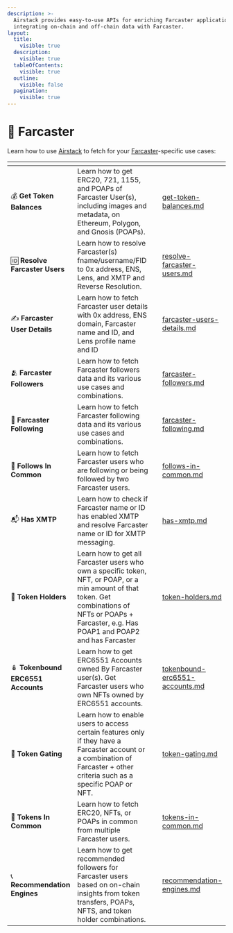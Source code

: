 ```yaml
---
description: >-
  Airstack provides easy-to-use APIs for enriching Farcaster applications and
  integrating on-chain and off-chain data with Farcaster.
layout:
  title:
    visible: true
  description:
    visible: true
  tableOfContents:
    visible: true
  outline:
    visible: false
  pagination:
    visible: true
---
```


# 💜 Farcaster

Learn how to use [Airstack](https://airstack.xyz) to fetch for your [Farcaster](https://farcaster.xyz)-specific use cases:

<table data-view="cards"><thead><tr><th></th><th></th><th></th><th data-hidden data-card-target data-type="content-ref"></th></tr></thead><tbody><tr><td><span data-gb-custom-inline data-tag="emoji" data-code="1f4b0">💰</span> <strong>Get Token Balances</strong></td><td>Learn how to get ERC20, 721, 1155, and POAPs of Farcaster User(s), including images and metadata, on Ethereum, Polygon, and Gnosis (POAPs).</td><td></td><td><a href="get-token-balances.md">get-token-balances.md</a></td></tr><tr><td><span data-gb-custom-inline data-tag="emoji" data-code="1f194">🆔</span> <strong>Resolve Farcaster Users</strong></td><td>Learn how to resolve Farcaster(s) fname/username/FID to 0x address, ENS, Lens, and XMTP and Reverse Resolution.</td><td></td><td><a href="resolve-farcaster-users.md">resolve-farcaster-users.md</a></td></tr><tr><td><span data-gb-custom-inline data-tag="emoji" data-code="270d">✍</span> <strong>Farcaster User Details</strong></td><td>Learn how to fetch Farcaster user details with 0x address, ENS domain, Farcaster name and ID, and Lens profile name and ID</td><td></td><td><a href="farcaster-users-details.md">farcaster-users-details.md</a></td></tr><tr><td><span data-gb-custom-inline data-tag="emoji" data-code="1fac2">🫂</span> <strong>Farcaster Followers</strong></td><td>Learn how to fetch Farcaster followers data and its various use cases and combinations.</td><td></td><td><a href="farcaster-followers.md">farcaster-followers.md</a></td></tr><tr><td><span data-gb-custom-inline data-tag="emoji" data-code="1f490">💐</span> <strong>Farcaster Following</strong></td><td>Learn how to fetch Farcaster following data and its various use cases and combinations.</td><td></td><td><a href="farcaster-following.md">farcaster-following.md</a></td></tr><tr><td><span data-gb-custom-inline data-tag="emoji" data-code="1f46d">👭</span> <strong>Follows In Common</strong></td><td>Learn how to fetch Farcaster users who are following or being followed by two Farcaster users.</td><td></td><td><a href="follows-in-common.md">follows-in-common.md</a></td></tr><tr><td><span data-gb-custom-inline data-tag="emoji" data-code="1f4ec">📬</span> <strong>Has XMTP</strong></td><td>Learn how to check if Farcaster name or ID has enabled XMTP and resolve Farcaster name or ID for XMTP messaging.</td><td></td><td><a href="has-xmtp.md">has-xmtp.md</a></td></tr><tr><td><span data-gb-custom-inline data-tag="emoji" data-code="1f3c5">🏅</span> <strong>Token Holders</strong></td><td>Learn how to get all Farcaster users who own a specific token, NFT, or POAP, or a min amount of that token. Get combinations of NFTs or POAPs + Farcaster, e.g. Has POAP1 and POAP2 and has Farcaster</td><td></td><td><a href="token-holders.md">token-holders.md</a></td></tr><tr><td><span data-gb-custom-inline data-tag="emoji" data-code="1fa86">🪆</span> <strong>Tokenbound ERC6551 Accounts</strong></td><td>Learn how to get ERC6551 Accounts owned By Farcaster user(s). Get Farcaster users who own NFTs owned by ERC6551 accounts.</td><td></td><td><a href="tokenbound-erc6551-accounts.md">tokenbound-erc6551-accounts.md</a></td></tr><tr><td><span data-gb-custom-inline data-tag="emoji" data-code="1f6aa">🚪</span> <strong>Token Gating</strong></td><td>Learn how to enable users to access certain features only if they have a Farcaster account or a combination of Farcaster + other criteria such as a specific POAP or NFT.</td><td></td><td><a href="token-gating.md">token-gating.md</a></td></tr><tr><td><span data-gb-custom-inline data-tag="emoji" data-code="1f91d">🤝</span> <strong>Tokens In Common</strong></td><td>Learn how to fetch ERC20, NFTs, or POAPs in common from multiple Farcaster users.</td><td></td><td><a href="tokens-in-common.md">tokens-in-common.md</a></td></tr><tr><td><span data-gb-custom-inline data-tag="emoji" data-code="1f4de">📞</span> <strong>Recommendation Engines</strong></td><td>Learn how to get recommended followers for Farcaster users based on on-chain insights from token transfers, POAPs, NFTS, and token holder combinations.</td><td></td><td><a href="recommendation-engines.md">recommendation-engines.md</a></td></tr></tbody></table>
